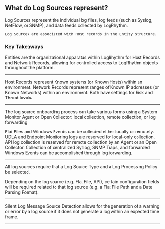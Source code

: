 
## What do Log Sources represent?

Log Sources represent the individual log files, log feeds (such as Syslog, NetFlow, or SNMP), and data feeds collected by LogRhythm. 

```
Log Sources are associated with Host records in the Entity structure.
```


### Key Takeaways

Entities are the organizational apparatus within LogRhythm for Host Records and Network Records, allowing for controlled access to LogRhythm objects throughout the platform.


<hr>


Host Records represent Known systems (or Known Hosts) within an environment. Network Records represent ranges of Known IP addresses (or Known Networks) within an environment. Both have settings for Risk and Threat levels.


<hr>


The log source onboarding process can take various forms using a System Monitor Agent or Open Collector: local collection, remote collection, or log forwarding.

Flat Files and Windows Events can be collected either locally or remotely. UDLA and Endpoint Monitoring logs are reserved for local-only collection. API log collection is reserved for remote collection by an Agent or an Open Collector. Collection of centralized Syslog, SNMP Traps, and forwarded Windows Events can be accomplished through log forwarding.


<hr>


All log sources require that a Log Source Type and a Log Processing Policy be selected.

Depending on the log source (e.g. Flat File, API), certain configuration fields will be required related to that log source (e.g. a Flat File Path and a Date Parsing Format).


<hr>


Silent Log Message Source Detection allows for the generation of a warning or error by a log source if it does not generate a log within an expected time frame.


<hr>

